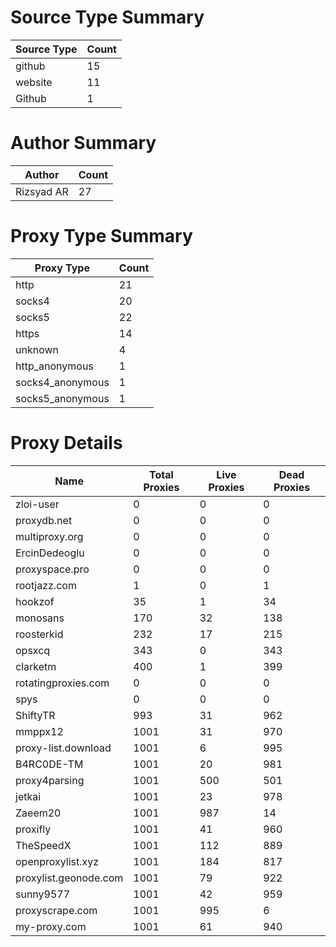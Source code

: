 # Source Type Summary

| Source Type | Count |
|-------------|-------|
| github | 15 |
| website | 11 |
| Github | 1 |


# Author Summary

| Author | Count |
|--------|-------|
| Rizsyad AR | 27 |


# Proxy Type Summary

| Proxy Type | Count |
|------------|-------|
| http | 21 |
| socks4 | 20 |
| socks5 | 22 |
| https | 14 |
| unknown | 4 |
| http_anonymous | 1 |
| socks4_anonymous | 1 |
| socks5_anonymous | 1 |


# Proxy Details

| Name | Total Proxies | Live Proxies | Dead Proxies |
|------|---------------|--------------|---------------|
| zloi-user | 0 | 0 | 0 |
| proxydb.net | 0 | 0 | 0 |
| multiproxy.org | 0 | 0 | 0 |
| ErcinDedeoglu | 0 | 0 | 0 |
| proxyspace.pro | 0 | 0 | 0 |
| rootjazz.com | 1 | 0 | 1 |
| hookzof | 35 | 1 | 34 |
| monosans | 170 | 32 | 138 |
| roosterkid | 232 | 17 | 215 |
| opsxcq | 343 | 0 | 343 |
| clarketm | 400 | 1 | 399 |
| rotatingproxies.com | 0 | 0 | 0 |
| spys | 0 | 0 | 0 |
| ShiftyTR | 993 | 31 | 962 |
| mmppx12 | 1001 | 31 | 970 |
| proxy-list.download | 1001 | 6 | 995 |
| B4RC0DE-TM | 1001 | 20 | 981 |
| proxy4parsing | 1001 | 500 | 501 |
| jetkai | 1001 | 23 | 978 |
| Zaeem20 | 1001 | 987 | 14 |
| proxifly | 1001 | 41 | 960 |
| TheSpeedX | 1001 | 112 | 889 |
| openproxylist.xyz | 1001 | 184 | 817 |
| proxylist.geonode.com | 1001 | 79 | 922 |
| sunny9577 | 1001 | 42 | 959 |
| proxyscrape.com | 1001 | 995 | 6 |
| my-proxy.com | 1001 | 61 | 940 |
